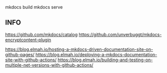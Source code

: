 


mkdocs build
mkdocs serve

## INFO

https://github.com/mkdocs/catalog
https://github.com/unverbuggt/mkdocs-encryptcontent-plugin

https://blog.elmah.io/hosting-a-mkdocs-driven-documentation-site-on-github-pages/
https://blog.elmah.io/deploying-a-mkdocs-documentation-site-with-github-actions/
https://blog.elmah.io/building-and-testing-on-multiple-net-versions-with-github-actions/